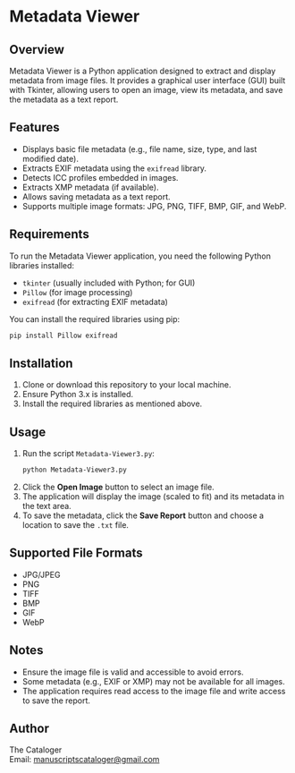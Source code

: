 # Metadata Viewer

## Overview
Metadata Viewer is a Python application designed to extract and display metadata from image files. It provides a graphical user interface (GUI) built with Tkinter, allowing users to open an image, view its metadata, and save the metadata as a text report.

## Features
- Displays basic file metadata (e.g., file name, size, type, and last modified date).
- Extracts EXIF metadata using the `exifread` library.
- Detects ICC profiles embedded in images.
- Extracts XMP metadata (if available).
- Allows saving metadata as a text report.
- Supports multiple image formats: JPG, PNG, TIFF, BMP, GIF, and WebP.

## Requirements
To run the Metadata Viewer application, you need the following Python libraries installed:
- `tkinter` (usually included with Python; for GUI)
- `Pillow` (for image processing)
- `exifread` (for extracting EXIF metadata)

You can install the required libraries using pip:
```bash
pip install Pillow exifread
```

## Installation
1. Clone or download this repository to your local machine.
2. Ensure Python 3.x is installed.
3. Install the required libraries as mentioned above.

## Usage
1. Run the script `Metadata-Viewer3.py`:
   ```bash
   python Metadata-Viewer3.py
   ```
2. Click the **Open Image** button to select an image file.
3. The application will display the image (scaled to fit) and its metadata in the text area.
4. To save the metadata, click the **Save Report** button and choose a location to save the `.txt` file.

## Supported File Formats
- JPG/JPEG
- PNG
- TIFF
- BMP
- GIF
- WebP

## Notes
- Ensure the image file is valid and accessible to avoid errors.
- Some metadata (e.g., EXIF or XMP) may not be available for all images.
- The application requires read access to the image file and write access to save the report.

## Author
The Cataloger  
Email: manuscriptscataloger@gmail.com